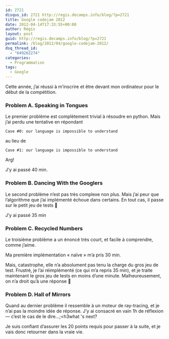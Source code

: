 ```yaml
---
id: 2721
disqus_id: 2721 http://regis.decamps.info/blog/?p=2721
title: Google codejam 2012
date: 2012-04-14T17:33:55+00:00
author: Régis
layout: post
guid: http://regis.decamps.info/blog/?p=2721
permalink: /blog/2012/04/google-codejam-2012/
dsq_thread_id:
  - "649262274"
categories:
  - Programmation
tags:
  - Google
---
```

Cette année, j’ai réussi à m’inscrire et être devant mon ordinateur pour le début de la compétition.
  
<!--more-->

### Problem A. Speaking in Tongues

Le premier problème est complètement trivial à résoudre en python. Mais j’ai perdu une tentative en répondant
  
`Case #0: our language is impossible to understand`
  
au lieu de
  
`Case #1: our language is impossible to understand`
  
Arg!

J’y ai passé 40 min.

### Problem B. Dancing With the Googlers

Le second problème n’est pas très complexe non plus. Mais j’ai peur que l’algorithme que j’ai implémenté échoue dans certains. En tout cas, il passe sur le petit jeu de tests 🙂

J’y ai passé 35 min

### Problem C. Recycled Numbers

Le troisième problème a un énoncé très court, et facile à comprendre, comme j’aime.
  
Ma première implémentation « naïve » m’a pris 30 min.

Mais, catastrophe, elle n’a absolument pas tenu la charge du gros jeu de test. Frustré, je l’ai réimplémenté (ce qui m’a repris 35 min), et je traite maintenant le gros jeu de tests en moins d’une minute. Malheureusement, on n’a droit qu’à une réponse 🙁

### Problem D. Hall of Mirrors

Quand au dernier problème il ressemble à un moteur de ray-tracing, et je n’ai pas la moindre idée de réponse. J’y ai consacré en vain 1h de réflexion — c’est le cas de le dire…;<h3what 's next?</h3> 

Je suis confiant d’assurer les 20 points requis pour passer à la suite, et je vais donc retourner dans la vraie vie. </h3what>
